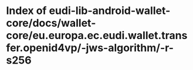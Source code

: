 # Index of eudi-lib-android-wallet-core/docs/wallet-core/eu.europa.ec.eudi.wallet.transfer.openid4vp/-jws-algorithm/-r-s256

